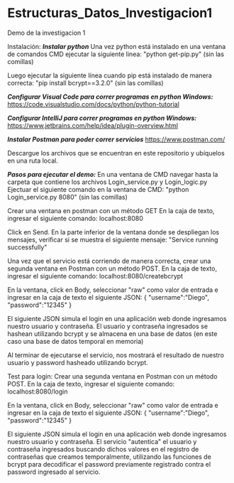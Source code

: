 # Estructuras_Datos_Investigacion1
Demo de la investigacion 1

Instalación:
***Instalar python***
Una vez python está instalado en una ventana de comandos CMD ejecutar la siguiente linea:
"python get-pip.py" (sin las comillas)

Luego ejecutar la siguiente línea cuando pip está instalado de manera correcta:
"pip install bcrypt==3.2.0" (sin las comillas)

***Configurar Visual Code para correr programas en python Windows:***
https://code.visualstudio.com/docs/python/python-tutorial

***Configurar IntelliJ para correr programas en python Windows:***
https://www.jetbrains.com/help/idea/plugin-overview.html

***Instalar Postman para poder correr servicios***
https://www.postman.com/

Descargue los archivos que se encuentran en este repositorio y ubíquelos en una ruta local.

***Pasos para ejecutar el demo:***
En una ventana de CMD navegar hasta la carpeta que contiene los archivos Login_service.py y Login_logic.py
Ejectuar el siguiente comando en la ventana de CMD: "python Login_service.py 8080" (sin las comillas)

Crear una ventana en postman con un método GET
En la caja de texto, ingresar el siguiente comando: localhost:8080

Click en Send. En la parte inferior de la ventana donde se despliegan los mensajes, verificar si se muestra el siguiente mensaje:
"Service running successfully"

Una vez que el servicio está corriendo de manera correcta, crear una segunda ventana en Postman con un método POST.
En la caja de texto, ingresar el siguiente comando: localhost:8080/createbcrypt

En la ventana, click en Body, seleccionar "raw" como valor de entrada e ingresar en la caja de texto el siguiente JSON:
{
    "username":"Diego",
    "password":"12345"
}

El siguiente JSON simula el login en una aplicación web donde ingresamos nuestro usuario y contraseña.
El usuario y contraseña ingresados se hashean utilizando bcrypt y se almacena en una base de datos (en este caso una base de datos temporal en memoria)

Al terminar de ejecutarse el servicio, nos mostrará el resultado de nuestro usuario y password hasheado utilizando bcrypt.

Test para login:
Crear una segunda ventana en Postman con un método POST.
En la caja de texto, ingresar el siguiente comando: localhost:8080/login

En la ventana, click en Body, seleccionar "raw" como valor de entrada e ingresar en la caja de texto el siguiente JSON:
{
    "username":"Diego",
    "password":"12345"
}

El siguiente JSON simula el login en una aplicación web donde ingresamos nuestro usuario y contraseña.
El servicio "autentica" el usuario y contraseña ingresados buscando dichos valores en el registro de contraseñas que creamos temporalmente, utilizando las funciones de bcrypt para decodificar el password previamente registrado contra el password ingresado al servicio.




